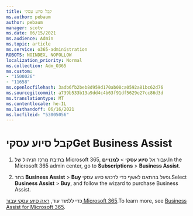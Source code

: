 ```yaml
---
title: קבל סיוע עסקי
ms.author: pebaum
author: pebaum
manager: scotv
ms.date: 06/15/2021
ms.audience: Admin
ms.topic: article
ms.service: o365-administration
ROBOTS: NOINDEX, NOFOLLOW
localization_priority: Normal
ms.collection: Adm_O365
ms.custom:
- "1500026"
- "11658"
ms.openlocfilehash: 3adb6fb2beb8d959d170ab08ca0592a81bc62d76
ms.sourcegitcommit: a739b533b13a9dd4c4b63f91df5629e27cc86d3d
ms.translationtype: MT
ms.contentlocale: he-IL
ms.lasthandoff: 06/16/2021
ms.locfileid: "53005056"
---
```

# <a name="get-business-assist"></a><span data-ttu-id="1d3d9-102">קבל סיוע עסקי</span><span class="sxs-lookup"><span data-stu-id="1d3d9-102">Get Business Assist</span></span>

1. <span data-ttu-id="1d3d9-103">בתיבת מרכז הניהול של Microsoft 365, עבור אל **סיוע עסקי**  >  **למנויים**.</span><span class="sxs-lookup"><span data-stu-id="1d3d9-103">In the Microsoft 365 admin center, go to **Subscriptions** > **Business Assist**.</span></span>

1. <span data-ttu-id="1d3d9-104">בחר **Business Assist**  >  **Buy** ופעל בהתאם לאשף כדי לרכוש סיוע עסקי.</span><span class="sxs-lookup"><span data-stu-id="1d3d9-104">Select **Business Assist** > **Buy**, and follow the wizard to purchase Business Assist.</span></span>

<span data-ttu-id="1d3d9-105">כדי ללמוד עוד, [ראה סיוע עסקי עבור Microsoft 365](/microsoft-365/admin/misc/business-assist).</span><span class="sxs-lookup"><span data-stu-id="1d3d9-105">To learn more, see [Business Assist for Microsoft 365](/microsoft-365/admin/misc/business-assist).</span></span>